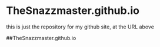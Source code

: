 # TheSnazzmaster.github.io
this is just the repository for my github site, at the URL above

##TheSnazzmaster.github.io
